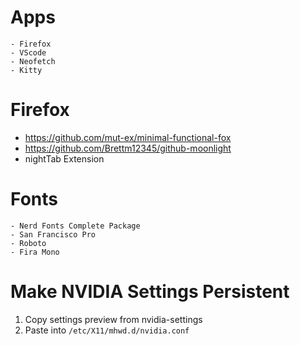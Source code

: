 # Apps
    - Firefox
    - VScode
    - Neofetch
    - Kitty

# Firefox
- https://github.com/mut-ex/minimal-functional-fox
- https://github.com/Brettm12345/github-moonlight
- nightTab Extension

# Fonts
    - Nerd Fonts Complete Package
    - San Francisco Pro
    - Roboto
    - Fira Mono

# Make NVIDIA Settings Persistent
1. Copy settings preview from nvidia-settings
2. Paste into `/etc/X11/mhwd.d/nvidia.conf`